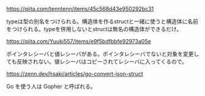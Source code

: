 https://qiita.com/tenntenn/items/45c568d43e950292bc31

typeは型の別名をつけられる。構造体を作るstructと一緒に使うと構造体に名前をつけられる。typeを併用しないとstructは無名の構造体ができるだけ。

https://qiita.com/Yuuki557/items/e9f5bdfbbfe92973a05e

ポインタレシーバと値レシーバがある。ポインタレシーバでないと対象を変更しても反映されない。値レシーバはコピーされてレシーバに入ってくるので。

https://zenn.dev/hsaki/articles/go-convert-json-struct

Go を使う人は Gopher と呼ばれる。
